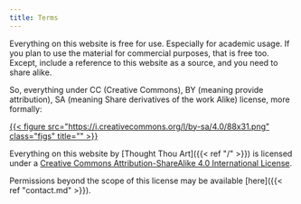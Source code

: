 ```yaml
---
title: Terms
---
```


Everything on this website is free for use. Especially for academic usage. If you plan to use the material for commercial purposes, that is free too. Except, include a reference to this website as a source, and you need to share alike.

So, everything under CC (Creative Commons), BY (meaning provide attribution), SA (meaning Share derivatives of the work Alike) license, more formally:

[{{< figure src="https://i.creativecommons.org/l/by-sa/4.0/88x31.png" class="figs" title="" >}}](http://creativecommons.org/licenses/by-sa/4.0/)

Everything on this website by [Thought Thou Art]({{< ref "/" >}}) is licensed under a [Creative Commons Attribution-ShareAlike 4.0 International License](http://creativecommons.org/licenses/by-sa/4.0/). 

Permissions beyond the scope of this license may be available [here]({{< ref "contact.md" >}}).

